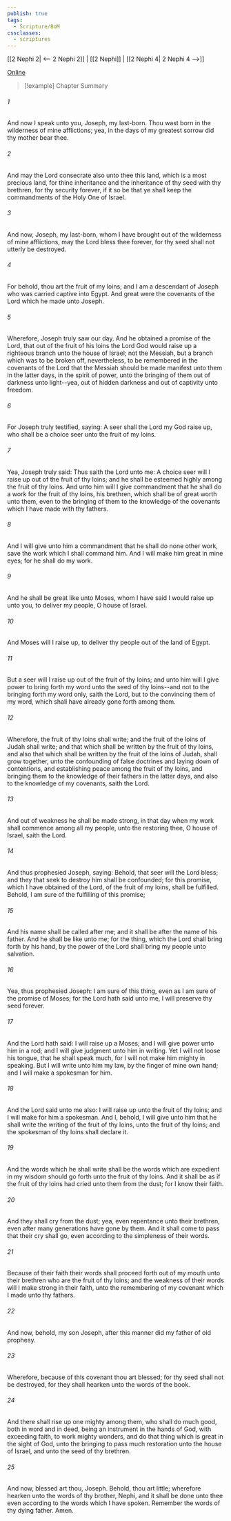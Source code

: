```yaml
---
publish: true
tags:
  - Scripture/BoM
cssclasses:
  - scriptures
---
```

[[2 Nephi 2| <-- 2 Nephi 2]] | [[2 Nephi]] | [[2 Nephi 4| 2 Nephi 4 -->]]

[Online](https://churchofjesuschrist.org/study/scriptures/bofm/2-ne/3?lang=eng)

>[!example] Chapter Summary
>
###### 1
And now I speak unto you, Joseph, my last-born. Thou wast born in the wilderness of mine afflictions; yea, in the days of my greatest sorrow did thy mother bear thee.
###### 2
And may the Lord consecrate also unto thee this land, which is a most precious land, for thine inheritance and the inheritance of thy seed with thy brethren, for thy security forever, if it so be that ye shall keep the commandments of the Holy One of Israel.
###### 3
And now, Joseph, my last-born, whom I have brought out of the wilderness of mine afflictions, may the Lord bless thee forever, for thy seed shall not utterly be destroyed.
###### 4
For behold, thou art the fruit of my loins; and I am a descendant of Joseph who was carried captive into Egypt. And great were the covenants of the Lord which he made unto Joseph.
###### 5
Wherefore, Joseph truly saw our day. And he obtained a promise of the Lord, that out of the fruit of his loins the Lord God would raise up a righteous branch unto the house of Israel; not the Messiah, but a branch which was to be broken off, nevertheless, to be remembered in the covenants of the Lord that the Messiah should be made manifest unto them in the latter days, in the spirit of power, unto the bringing of them out of darkness unto light--yea, out of hidden darkness and out of captivity unto freedom.
###### 6
For Joseph truly testified, saying: A seer shall the Lord my God raise up, who shall be a choice seer unto the fruit of my loins.
###### 7
Yea, Joseph truly said: Thus saith the Lord unto me: A choice seer will I raise up out of the fruit of thy loins; and he shall be esteemed highly among the fruit of thy loins. And unto him will I give commandment that he shall do a work for the fruit of thy loins, his brethren, which shall be of great worth unto them, even to the bringing of them to the knowledge of the covenants which I have made with thy fathers.
###### 8
And I will give unto him a commandment that he shall do none other work, save the work which I shall command him. And I will make him great in mine eyes; for he shall do my work.
###### 9
And he shall be great like unto Moses, whom I have said I would raise up unto you, to deliver my people, O house of Israel.
###### 10
And Moses will I raise up, to deliver thy people out of the land of Egypt.
###### 11
But a seer will I raise up out of the fruit of thy loins; and unto him will I give power to bring forth my word unto the seed of thy loins--and not to the bringing forth my word only, saith the Lord, but to the convincing them of my word, which shall have already gone forth among them.
###### 12
Wherefore, the fruit of thy loins shall write; and the fruit of the loins of Judah shall write; and that which shall be written by the fruit of thy loins, and also that which shall be written by the fruit of the loins of Judah, shall grow together, unto the confounding of false doctrines and laying down of contentions, and establishing peace among the fruit of thy loins, and bringing them to the knowledge of their fathers in the latter days, and also to the knowledge of my covenants, saith the Lord.
###### 13
And out of weakness he shall be made strong, in that day when my work shall commence among all my people, unto the restoring thee, O house of Israel, saith the Lord.
###### 14
And thus prophesied Joseph, saying: Behold, that seer will the Lord bless; and they that seek to destroy him shall be confounded; for this promise, which I have obtained of the Lord, of the fruit of my loins, shall be fulfilled. Behold, I am sure of the fulfilling of this promise;
###### 15
And his name shall be called after me; and it shall be after the name of his father. And he shall be like unto me; for the thing, which the Lord shall bring forth by his hand, by the power of the Lord shall bring my people unto salvation.
###### 16
Yea, thus prophesied Joseph: I am sure of this thing, even as I am sure of the promise of Moses; for the Lord hath said unto me, I will preserve thy seed forever.
###### 17
And the Lord hath said: I will raise up a Moses; and I will give power unto him in a rod; and I will give judgment unto him in writing. Yet I will not loose his tongue, that he shall speak much, for I will not make him mighty in speaking. But I will write unto him my law, by the finger of mine own hand; and I will make a spokesman for him.
###### 18
And the Lord said unto me also: I will raise up unto the fruit of thy loins; and I will make for him a spokesman. And I, behold, I will give unto him that he shall write the writing of the fruit of thy loins, unto the fruit of thy loins; and the spokesman of thy loins shall declare it.
###### 19
And the words which he shall write shall be the words which are expedient in my wisdom should go forth unto the fruit of thy loins. And it shall be as if the fruit of thy loins had cried unto them from the dust; for I know their faith.
###### 20
And they shall cry from the dust; yea, even repentance unto their brethren, even after many generations have gone by them. And it shall come to pass that their cry shall go, even according to the simpleness of their words.
###### 21
Because of their faith their words shall proceed forth out of my mouth unto their brethren who are the fruit of thy loins; and the weakness of their words will I make strong in their faith, unto the remembering of my covenant which I made unto thy fathers.
###### 22
And now, behold, my son Joseph, after this manner did my father of old prophesy.
###### 23
Wherefore, because of this covenant thou art blessed; for thy seed shall not be destroyed, for they shall hearken unto the words of the book.
###### 24
And there shall rise up one mighty among them, who shall do much good, both in word and in deed, being an instrument in the hands of God, with exceeding faith, to work mighty wonders, and do that thing which is great in the sight of God, unto the bringing to pass much restoration unto the house of Israel, and unto the seed of thy brethren.
###### 25
And now, blessed art thou, Joseph. Behold, thou art little; wherefore hearken unto the words of thy brother, Nephi, and it shall be done unto thee even according to the words which I have spoken. Remember the words of thy dying father. Amen.



